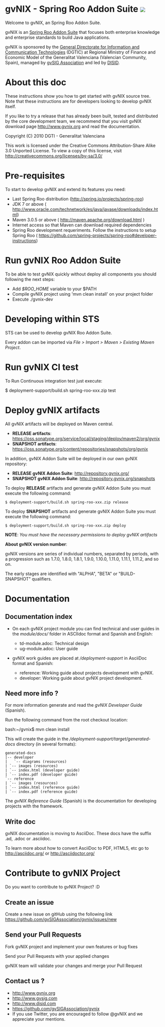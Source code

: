 gvNIX - Spring Roo Addon Suite ![ ](http://jenkins.gvsig.net/buildStatus/icon?job=gvNIX-CI "Build status")
======================================

Welcome to gvNIX, an Spring Roo Addon Suite.

gvNIX is an <a href="http://docs.spring.io/spring-roo/docs/2.0.0.M1/reference/html/#roo-addon-suites" target="_blank">Spring Roo Addon Suite</a> that focuses both enterprise knowledge and enterprise standards to build Java applications.

gvNIX is sponsored by the <a href="http://www.dgtic.gva.es/" target="_blank">General
Directorate for Information and Communication Technologies</a> (DGTIC) at Regional Ministry of Finance
and Economic Model of the Generalitat Valenciana (Valencian Community, Spain), managed by <a href="http://www.gvsig.com" target="_blank">gvSIG Association</a> and led by <a href="http://www.disid.com" target="_blank">DISID</a>.

About this doc
==============

These instructions show you how to get started with gvNIX source tree. Note
that these instructions are for developers looking to develop gvNIX itself.

If you like to try a release that has already been built, tested and
distributed by the core development team, we recommend that you visit gvNIX
download page http://www.gvnix.org and read the documentation.

Copyright (C) 2010 DGTI - Generalitat Valenciana

This work is licensed under the Creative Commons Attribution-Share Alike 3.0
Unported License. To view a copy of this license, visit
http://creativecommons.org/licenses/by-sa/3.0/

Pre-requisites
==============

To start to develop gvNIX and extend its features you need:

* Last Spring Roo distribution (http://spring.io/projects/spring-roo)
* JDK 7 or above ( http://www.oracle.com/technetwork/es/java/javase/downloads/index.html)
* Maven 3.0.5 or above ( http://maven.apache.org/download.html )
* Internet access so that Maven can download required dependencies
* Spring Roo development requeriments. Follow the instructions to setup Spring Roo ( https://github.com/spring-projects/spring-roo#developer-instructions)

Run gvNIX Roo Addon Suite
===========================

To be able to test gvNIX quickly without deploy all components you should following the next steps:

* Add _$ROO_HOME_ variable to your $PATH
* Compile gvNIX project using 'mvn clean install' on your project folder
* Execute ./gvnix-dev

Developing within STS
==========================

STS can be used to develop gvNIX Roo Addon Suite.

Every addon can be imported via *File > Import > Maven > Existing Maven Project*.

Run gvNIX CI test
=======================

To Run Continuous integration test just execute:

  $ deployment-support/build.sh spring-roo-xxx.zip test

Deploy gvNIX artifacts
=======================

All gvNIX artifacts will be deployed on Maven central.

* **RELEASE artifacts**: https://oss.sonatype.org/service/local/staging/deploy/maven2/org/gvnix
* **SNAPSHOT artifacts**: https://oss.sonatype.org/content/repositories/snapshots/org/gvnix

In addition, gvNIX Addon Suite will be deployed in our own gvNIX repository:

* **RELEASE gvNIX Addon Suite**: http://repository.gvnix.org/
* **SNAPSHOT gvNIX Addon Suite**: http://repository.gvnix.org/snapshots

To deploy **RELEASE** artifacts and generate gvNIX Addon Suite you must execute the following command:

	$ deployment-support/build.sh spring-roo-xxx.zip release

To deploy **SNAPSHOT** artifacts and generate gvNIX Addon Suite you must execute the following command:

	$ deployment-support/build.sh spring-roo-xxx.zip deploy

**NOTE**: _You must have the necessary permissions to deploy gvNIX artifacts_

**About gvNIX version number**:

gvNIX versions are series of individual numbers, separated by periods, with a progression such as 1.7.0, 1.8.0, 1.8.1, 1.9.0, 1.10.0, 1.11.0, 1.11.1, 1.11.2, and so on.

The early stages are identified with "ALPHA", "BETA" or "BUILD-SNAPSHOT"
qualifiers.

Documentation
=============

Documentation index
-------------------

* On each gvNIX project module you can find technical and user guides in
the *module/docs/* folder in ASCIIdoc format and Spanish and English:

  * td-module.adoc: Technical design
  * ug-module.adoc: User guide

* gvNIX work guides are placed at _/deployment-support_ in AsciiDoc format and Spanish:

  * reference: Working guide about projects development with gvNIX.
  * developer: Working guide about gvNIX project development.

Need more info ?
----------------

For more information generate and read the *gvNIX Developer Guide* (Spanish).

Run the following command from the root checkout location:

   bash:~/gvnix$  mvn clean install

This will create the guide in the _/deployment-support/target/generated-docs_ directory (in several formats):

    generated-docs
    |-- developer
    |	`-- diagrams (resources)
    | `-- images (resources)
    | `-- index.html (developer guide)
    | `-- index.pdf (developer guide)
    `-- reference
    | `-- images (resources)
    | `-- index.html (reference guide)
    | `-- index.pdf (reference guide)


The *gvNIX Reference Guide* (Spanish) is the documentation for developing
projects with the framework.


Write doc
---------

gvNIX documentation is moving to AsciiDoc. These docs have the suffix .ad,
.adoc or .asciidoc.

To learn more about how to convert AsciiDoc to PDF, HTML5,
etc go to http://asciidoc.org/ or http://asciidoctor.org/


Contribute to gvNIX Project
==============================

Do you want to contribute to gvNIX Project? :D

Create an issue
-----------------
Create a new issue on gitHub using the following link
https://github.com/gvSIGAssociation/gvnix/issues/new

Send your Pull Requests
------------------------

Fork gvNIX project and implement your own features or bug fixes

Send your Pull Requests with your applied changes

gvNIX team will validate your changes and merge your Pull Request


Contact us ?
------------

* http://www.gvnix.org
* http://www.gvsig.com
* http://www.disid.com
* https://github.com/gvSIGAssociation/gvnix
* If you use Twitter, you are encouraged to follow @gvNIX and we appreciate your mentions.



